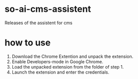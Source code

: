 # so-ai-cms-assistent
Releases of the assistent for cms

# how to use
1. Download the Chrome Extention and unpack the extension.
2. Enable Developers-mode in Google Chrome.
3. Load the unpacked extension from the folder of step 1.
4. Launch the extension and enter the credentials.